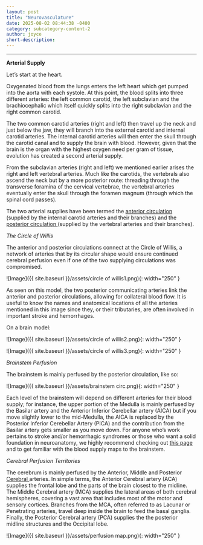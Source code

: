 ```yaml
---
layout: post
title: "Neurovasculature"
date: 2025-08-02 08:44:38 -0400
category: subcategory-content-2
author: joyce
short-description: 
---
```


-----
<b> Arterial Supply </b>

Let’s start at the heart. 

Oxygenated blood from the lungs enters the left heart which get pumped into the aorta with each systole. 
At this point, the blood splits into three different arteries: the left common carotid, the left subclavian and the brachiocephalic which itself quickly splits into the right subclavian and the right common carotid.

The two common carotid arteries (right and left) then travel up the neck and just below the jaw, they will branch into the external carotid and internal carotid arteries. 
The internal carotid arteries will then enter the skull through the carotid canal and to supply the brain with blood.
However, given that the brain is the organ with the highest oxygen need per gram of tissue, evolution has created a second arterial supply.

From the subclavian arteries (right and left) we mentioned earlier arises the right and left vertebral arteries. 
Much like the carotids, the vertebrals also ascend the neck but by a more posterior route: threading through the transverse foramina of the cervical vertebrae, the vertebral arteries eventually enter the skull through the foramen magnum (through which the spinal cord passes).  


The two arterial supplies have been termed the <u> anterior circulation </u> (supplied by the internal carotid arteries and their branches) and the <u> posterior circulation </u> (supplied by the vertebral arteries and their branches).



<i> The Circle of Willis </i>

The anterior and posterior circulations connect at the Circle of Willis, a network of arteries that by its circular shape would ensure continued cerebral perfusion even if one of the two supplying circulations was compromised. 

![Image]({{ site.baseurl }}/assets/circle of willis1.png){: width="250" }

As seen on this model, the two posterior communicating arteries link the anterior and posterior circulations, allowing for collateral blood flow.
It is useful to know the names and anatomical locations of all the arteries mentioned in this image since they, or their tributaries, are often involved in important stroke and hemorrhages. 

On a brain model:

![Image]({{ site.baseurl }}/assets/circle of willis2.png){: width="250" }

![Image]({{ site.baseurl }}/assets/circle of willis3.png){: width="250" }



<i> Brainstem Perfusion </i>

The brainstem is mainly perfused by the posterior circulation, like so:

![Image]({{ site.baseurl }}/assets/brainstem circ.png){: width="250" }

Each level of the brainstem will depend on different arteries for their blood supply; for instance, the upper portion of the Medulla is mainly perfused by the Basilar artery and the Anterior Inferior Cerebellar artery (AICA) but if you move slightly lower to the mid-Medulla, the AICA is replaced by the Posterior Inferior Cerebellar Artery (PICA) and the contribution from the Basilar artery gets smaller as you move down.
For anyone who’s work pertains to stroke and/or hemorrhagic syndromes or those who want a solid foundation in neuroanatomy, we highly recommend checking out <a href="https://radiopaedia.org/cases/brainstem-arterial-territories-diagrams">this page</a> and to get familiar with the blood supply maps to the brainstem.



<i> Cerebral Perfusion Territories </i>

The cerebrum is mainly perfused by the Anterior, Middle and Posterior <u> Cerebral </u> arteries. 
In simple terms, the Anterior Cerebral artery (ACA) supplies the frontal lobe and the parts of the brain closest to the midline. 
The Middle Cerebral artery (MCA) supplies the lateral areas of both cerebral hemispheres, covering a vast area that includes most of the motor and sensory cortices. 
Branches from the MCA, often referred to as Lacunar or Penetrating arteries, travel deep inside the brain to feed the basal ganglia. 
Finally, the Posterior Cerebral artery (PCA) supplies the the posterior midline structures and the Occipital lobe.

![Image]({{ site.baseurl }}/assets/perfusion map.png){: width="250" }


